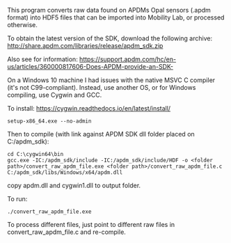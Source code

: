 This program converts raw data found on APDMs Opal sensors (.apdm format) into HDF5 files that can be imported into Mobility Lab, or processed otherwise.

To obtain the latest version of the SDK, download the following archive:
http://share.apdm.com/libraries/release/apdm_sdk.zip

Also see for information:
https://support.apdm.com/hc/en-us/articles/360000817606-Does-APDM-provide-an-SDK-

On a Windows 10 machine I had issues with the native MSVC C compiler (it's not C99-compliant).
Instead, use another OS, or for Windows compiling, use Cygwin and GCC.

To install:
https://cygwin.readthedocs.io/en/latest/install/

~~~
setup-x86_64.exe --no-admin
~~~

Then to compile (with link against APDM SDK dll folder placed on C:/apdm_sdk):

~~~
cd C:\cygwin64\bin
gcc.exe -IC:/apdm_sdk/include -IC:/apdm_sdk/include/HDF -o <folder path>/convert_raw_apdm_file.exe <folder path>/convert_raw_apdm_file.c C:/apdm_sdk/libs/Windows/x64/apdm.dll
~~~

copy apdm.dll and cygwin1.dll to output folder.

To run:

~~~
./convert_raw_apdm_file.exe
~~~

To process different files, just point to different raw files in convert_raw_apdm_file.c and re-compile.